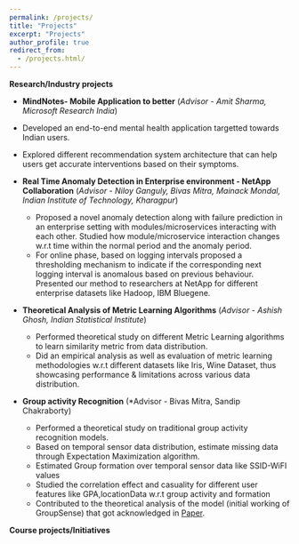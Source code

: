 ```yaml
---
permalink: /projects/
title: "Projects"
excerpt: "Projects"
author_profile: true
redirect_from: 
  - /projects.html/
---
```

**Research/Industry projects**

- **MindNotes- Mobile Application to better** (*Advisor - Amit Sharma, Microsoft Research India*)

- Developed an end-to-end mental health application targetted towards Indian users.
- Explored different recommendation system architecture that can help users get accurate interventions based on their symptoms.


- **Real Time Anomaly Detection in Enterprise environment - NetApp Collaboration**
(*Advisor - Niloy Ganguly, Bivas Mitra, Mainack Mondal, Indian Institute of Technology, Kharagpur*)
  - Proposed a novel anomaly detection along with failure prediction in an enterprise setting with modules/microservices interacting with each other.
Studied how module/microservice interaction changes w.r.t time within the normal period and the anomaly period.
  - For online phase, based on logging intervals proposed a thresholding mechanism to indicate if the corresponding next logging interval is anomalous based on previous behaviour.
Presented our method to researchers at NetApp for different enterprise datasets like Hadoop, IBM Bluegene.

- **Theoretical Analysis of Metric Learning Algorithms**
  (*Advisor - Ashish Ghosh, Indian Statistical Institute*)  
  - Performed theoretical study on different Metric Learning algorithms to learn similarity metric from data distribution.
  - Did an empirical analysis as well as evaluation of metric learning methodologies w.r.t different datasets like Iris, Wine Dataset, thus showcasing performance \& limitations across various data distribution.

- **Group activity Recognition** 
    (*Advisor - Bivas Mitra, Sandip Chakraborty) 
  - Performed a theoretical study on traditional group activity recognition models.
  - Based on temporal sensor data distribution, estimate missing data through Expectation Maximization algorithm.
  - Estimated Group formation over temporal sensor data like SSID-WiFI values
  - Studied the correlation effect and casuality for different user features like GPA,locationData w.r.t group activity and formation
  - Contributed to the theoretical analysis of the model (initial working of GroupSense) that got acknowledged in [Paper](https://skysnigdha.github.io/papers/2019_TMC_GroupSense.pdf).
  

**Course projects/Initiatives**  
  
